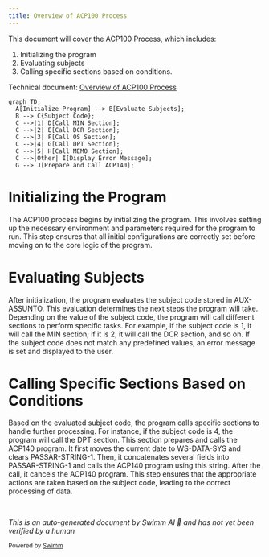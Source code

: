 ```yaml
---
title: Overview of ACP100 Process
---
```

This document will cover the ACP100 Process, which includes:

1. Initializing the program
2. Evaluating subjects
3. Calling specific sections based on conditions.

Technical document: <SwmLink doc-title="Overview of ACP100 Process">[Overview of ACP100 Process](/.swm/overview-of-acp100-process.7n9shiiy.sw.md)</SwmLink>

```mermaid
graph TD;
  A[Initialize Program] --> B[Evaluate Subjects];
  B --> C{Subject Code};
  C -->|1| D[Call MIN Section];
  C -->|2| E[Call DCR Section];
  C -->|3| F[Call OS Section];
  C -->|4| G[Call DPT Section];
  C -->|5| H[Call MEMO Section];
  C -->|Other| I[Display Error Message];
  G --> J[Prepare and Call ACP140];
```

# Initializing the Program

The ACP100 process begins by initializing the program. This involves setting up the necessary environment and parameters required for the program to run. This step ensures that all initial configurations are correctly set before moving on to the core logic of the program.

# Evaluating Subjects

After initialization, the program evaluates the subject code stored in AUX-ASSUNTO. This evaluation determines the next steps the program will take. Depending on the value of the subject code, the program will call different sections to perform specific tasks. For example, if the subject code is 1, it will call the MIN section; if it is 2, it will call the DCR section, and so on. If the subject code does not match any predefined values, an error message is set and displayed to the user.

# Calling Specific Sections Based on Conditions

Based on the evaluated subject code, the program calls specific sections to handle further processing. For instance, if the subject code is 4, the program will call the DPT section. This section prepares and calls the ACP140 program. It first moves the current date to WS-DATA-SYS and clears PASSAR-STRING-1. Then, it concatenates several fields into PASSAR-STRING-1 and calls the ACP140 program using this string. After the call, it cancels the ACP140 program. This step ensures that the appropriate actions are taken based on the subject code, leading to the correct processing of data.

&nbsp;

*This is an auto-generated document by Swimm AI 🌊 and has not yet been verified by a human*

<SwmMeta version="3.0.0" repo-id="Z2l0aHViJTNBJTNBa2VsbG8lM0ElM0Fzd2ltbWlv" repo-name="kello"><sup>Powered by [Swimm](/)</sup></SwmMeta>
